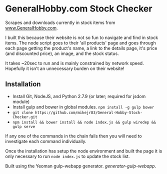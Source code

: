 # GeneralHobby.com Stock Checker
Scrapes and downloads currently in stock items from www.GeneralHobby.com.

I built this because their website is not so fun to navigate and find in
 stock items. The node script goes to their 'all products' page and goes 
 through each page getting the product's name, a link to the details 
page, it's price (and discounted price), an image, and the stock status.

It takes ~20sec to run and is mainly constrained by network speed. 
Hopefully it isn't an unnecessary burden on their website!

## Installation
* Install Git, NodeJS, and Python 2.7.9 (or later; required for jsdom module)
* Install gulp and bower in global modules. ```npm install -g gulp bower```
* ```git clone https://github.com/mikejr83/General-Hobby-Stock-Checker.git```
* ```npm install && bower install && node index.js && gulp wiredep && gulp serve```

If any one of the commands in the chain fails then you will need to investigate each command individually.

Once the installation has setup the node environment and built the page it is only necessary to run ```node index.js``` to update the stock list.

Built using the Yeoman gulp-webapp generator. *generator-gulp-webapp*.
